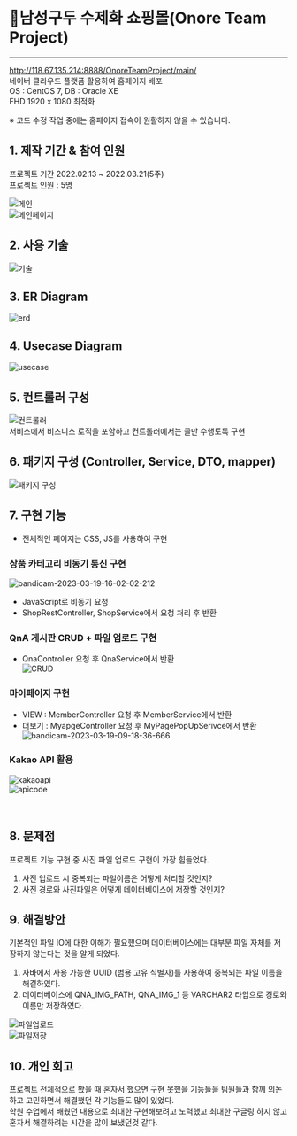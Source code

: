 # :pushpin:남성구두 수제화 쇼핑몰(Onore Team Project)
<hr>

http://118.67.135.214:8888/OnoreTeamProject/main/ <br>
네이버 클라우드 플랫폼 활용하여 홈페이지 배포 <br>
OS : CentOS 7, DB : Oracle XE <br>
FHD 1920 x 1080 최적화 <br>

※ 코드 수정 작업 중에는 홈페이지 접속이 원활하지 않을 수 있습니다.

## 1. 제작 기간 & 참여 인원
프로젝트 기간 2022.02.13 ~ 2022.03.21(5주) <br>
프로젝트 인원 : 5명

![메인](https://user-images.githubusercontent.com/115913274/225919477-74ebd1a4-c6c1-42a6-b7c6-6270233d5d94.png) <br>
![메인페이지](https://user-images.githubusercontent.com/115913274/226086462-27d793ed-7dc9-4e69-93e2-d4154d2d7ba0.png)



## 2. 사용 기술<br>
![기술](https://user-images.githubusercontent.com/115913274/226156447-d04d6508-eaf8-4ca8-b54d-bb9ad47c021b.JPG)

## 3. ER Diagram
![erd](https://user-images.githubusercontent.com/115913274/226086362-71784bdc-b6ca-4eac-aba7-6bed0fbdc6af.JPG)

## 4. Usecase Diagram
![usecase](https://user-images.githubusercontent.com/115913274/226086393-f2bea01a-5303-4ac3-bc32-5037c5f855fc.png)

## 5. 컨트롤러 구성
![컨트롤러](https://user-images.githubusercontent.com/115913274/226087062-e9b1d4ae-6df1-41bb-98a9-d1f0934a3454.JPG) <br>
서비스에서 비즈니스 로직을 포함하고 컨트롤러에서는 콜만 수행토록 구현

## 6. 패키지 구성 (Controller, Service, DTO, mapper)
![패키지 구성](https://user-images.githubusercontent.com/115913274/226153349-c965e144-cd59-4329-be7b-267f361d0f3c.JPG) <br>

## 7. 구현 기능
- 전체적인 페이지는 CSS, JS를 사용하여 구현 

### 상품 카테고리 비동기 통신 구현
![bandicam-2023-03-19-16-02-02-212](https://user-images.githubusercontent.com/115913274/226159567-254c27e8-3a21-4a4d-bc69-332353d40ae8.gif)

- JavaScript로 비동기 요청 <br>
- ShopRestController, ShopService에서 요청 처리 후 반환<br>


### QnA 게시판 CRUD + 파일 업로드 구현
- QnaController 요청 후 QnaService에서 반환<br>
![CRUD](https://user-images.githubusercontent.com/115913274/226153204-cbd83108-3af2-4fc5-8af3-868220ada38d.gif)


### 마이페이지 구현
- VIEW : MemberController 요청 후 MemberService에서 반환<br>
- 더보기 : MyapgeController 요청 후 MyPagePopUpSerivce에서 반환<br>
![bandicam-2023-03-19-09-18-36-666](https://user-images.githubusercontent.com/115913274/226146952-ac6dfd0f-3183-4c46-bd5b-8f7a7093154a.gif)

### Kakao API 활용
![kakaoapi](https://user-images.githubusercontent.com/115913274/226154435-d9890159-824d-47a1-93d4-ee38861bccbe.JPG) <br>
![apicode](https://user-images.githubusercontent.com/115913274/226155876-881e15ed-f8e3-4022-b4b2-e2419163210b.JPG)

</br>


## 8. 문제점

프로젝트 기능 구현 중 사진 파일 업로드 구현이 가장 힘들었다.
1. 사진 업로드 시 중복되는 파일이름은 어떻게 처리할 것인지?
2. 사진 경로와 사진파일은 어떻게 데이터베이스에 저장할 것인지?


## 9. 해결방안
기본적인 파일 IO에 대한 이해가 필요했으며 데이터베이스에는 대부분 파일 자체를 저장하지 않는다는 것을 알게 되었다.<br>
1. 자바에서 사용 가능한 UUID (범용 고유 식별자)를 사용하여 중복되는 파일 이름을 해결하였다. <br>
2. 데이터베이스에 QNA_IMG_PATH, QNA_IMG_1 등 VARCHAR2 타입으로 경로와 이름만 저장하였다. <br>

![파일업로드](https://user-images.githubusercontent.com/115913274/226154045-aa17b171-7bc4-4f21-b005-7295fc444770.JPG) <br>
![파일저장](https://user-images.githubusercontent.com/115913274/226154200-7a9bdef1-addc-4dfb-b6fc-424fc89d2b53.JPG)

## 10. 개인 회고
프로젝트 전체적으로 봤을 때 혼자서 했으면 구현 못했을 기능들을 팀원들과 함께 의논하고 고민하면서 해결했던 각 기능들도 많이 있었다. <br>
학원 수업에서 배웠던 내용으로 최대한 구현해보려고 노력했고 최대한 구글링 하지 않고 혼자서 해결하려는 시간을 많이 보냈던것 같다.<br>
